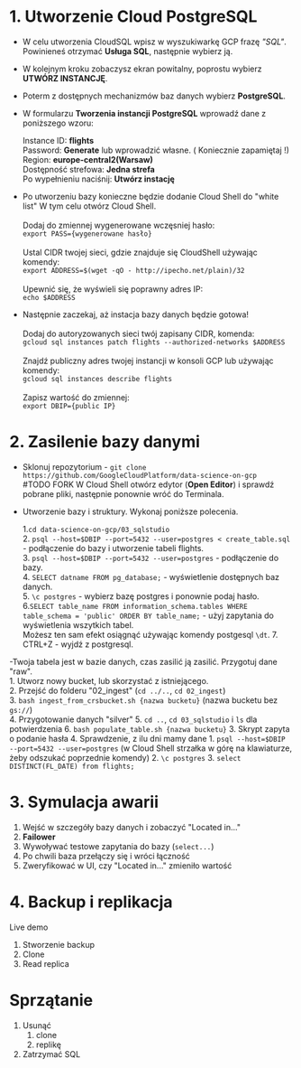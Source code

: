 # 1. Utworzenie Cloud PostgreSQL

- W celu utworzenia CloudSQL wpisz w wyszukiwarkę GCP frazę *"SQL"*. 
Powinieneś otrzymać **Usługa SQL**, następnie wybierz ją.

- W kolejnym kroku zobaczysz ekran powitalny, poprostu wybierz **UTWÓRZ INSTANCJĘ**.

- Poterm z dostępnych mechanizmów baz danych wybierz **PostgreSQL**.

- W formularzu **Tworzenia instancji PostgreSQL** wprowadź dane z poniższego wzoru:<br />

    Instance ID: **flights**<br />
    Password: **Generate** lub wprowadzić własne. ( Koniecznie zapamiętaj !)<br />
    Region: **europe-central2(Warsaw)**<br />
    Dostępność strefowa: **Jedna strefa**<br />
    Po wypełnieniu naciśnij:  **Utwórz instację** <br />

- Po utworzeniu bazy konieczne będzie dodanie Cloud Shell do "white list" 
W tym celu otwórz Cloud Shell. <br /><br />
	Dodaj do zmiennej wygenerowane wczęsniej hasło:<br />
	`export PASS={wygenerowane hasło}`
	<br /><br />
	Ustal CIDR twojej sieci, gdzie znajduje się CloudShell używając komendy:<br />
	`export ADDRESS=$(wget -qO - http://ipecho.net/plain)/32`
	<br /><br />
	Upewnić się, że wyświeli się poprawny adres IP:<br />
	`echo $ADDRESS`


- Następnie zaczekaj, aż instacja bazy danych będzie gotowa!<br /><br />
	Dodaj do autoryzowanych sieci twój zapisany CIDR, komenda:<br />
	`gcloud sql instances patch flights --authorized-networks $ADDRESS`<br /><br />
	Znajdź publiczny adres twojej instancji w konsoli GCP lub używając komendy:<br />
	`gcloud sql instances describe flights`<br /><br />
	Zapisz wartość do zmiennej:<br />
	`export DBIP={public IP}`<br />


# 2. Zasilenie bazy danymi 

- Sklonuj repozytorium - `git clone https://github.com/GoogleCloudPlatform/data-science-on-gcp`<br/> #TODO FORK
W Cloud Shell otwórz edytor (**Open Editor**) i sprawdź pobrane pliki, następnie ponownie wróć do Terminala.

- Utworzenie bazy i struktury. Wykonaj poniższe polecenia.

 	1.`cd data-science-on-gcp/03_sqlstudio`<br/>
 	2. `psql --host=$DBIP --port=5432 --user=postgres < create_table.sql`  - podłączenie do bazy i utworzenie tabeli flights.<br/>
	3. `psql --host=$DBIP --port=5432 --user=postgres` - podłączenie do bazy.<br/>
	4. `SELECT datname FROM pg_database;` - wyświetlenie dostępnych baz danych.<br/>
	5. `\c postgres` - wybierz bazę postgres i ponownie podaj hasło.<br/>
	6.`SELECT table_name
	FROM information_schema.tables
	WHERE table_schema = 'public'
	ORDER BY table_name;` - użyj zapytania do wyświetlenia wszytkich tabel.<br/> Możesz ten sam efekt osiągnąć używając komendy postgesql `\dt`.
	7. CTRL+Z - wyjdź z postgresql.<br />


-Twoja tabela jest w bazie danych, czas zasilić ją zasilić. Przygotuj dane "raw".<br />
	1. Utworz nowy bucket, lub skorzystać z istniejącego.<br />
	2. Przejść do folderu "02_ingest" (`cd ../..`, `cd 02_ingest`)<br />
	3. `bash ingest_from_crsbucket.sh {nazwa bucketu}` (nazwa bucketu bez `gs://`)<br />
	4. Przygotowanie danych "silver"
	5. `cd ..`, `cd 03_sqlstudio` i `ls` dla potwierdzenia
	6. `bash populate_table.sh {nazwa bucketu}`
	3. Skrypt zapyta o podanie hasła
	4. Sprawdzenie, z ilu dni mamy dane
		1. `psql --host=$DBIP --port=5432 --user=postgres` (w Cloud Shell strzałka w górę na klawiaturze, żeby odszukać poprzednie komendy)
		2. `\c postgres`
		3. `select DISTINCT(FL_DATE) from flights;`


# 3. Symulacja awarii
1. Wejść w szczegóły bazy danych i zobaczyć "Located in..."
2. **Failower**
3. Wywoływać testowe zapytania do bazy (`select...`)
4. Po chwili baza przełączy się i wróci łączność
5. Zweryfikować w UI, czy "Located in..." zmieniło wartość


# 4. Backup i replikacja
Live demo
1. Stworzenie backup
2. Clone
3. Read replica


# Sprzątanie
1. Usunąć
	1. clone 
	2. replikę
2. Zatrzymać SQL

